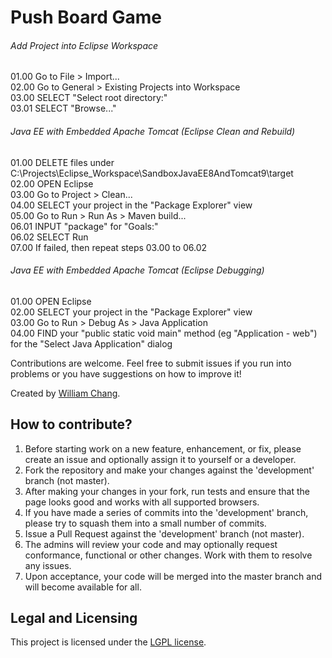 # Push Board Game

###### Add Project into Eclipse Workspace
01.00 Go to File > Import...  
02.00 Go to General > Existing Projects into Workspace  
03.00 SELECT "Select root directory:"  
03.01 SELECT "Browse..."  

###### Java EE with Embedded Apache Tomcat (Eclipse Clean and Rebuild)
01.00 DELETE files under C:\Projects\Eclipse_Workspace\SandboxJavaEE8AndTomcat9\target  
02.00 OPEN Eclipse  
03.00 Go to Project > Clean...  
04.00 SELECT your project in the "Package Explorer" view  
05.00 Go to Run > Run As > Maven build...  
06.01 INPUT "package" for "Goals:"  
06.02 SELECT Run  
07.00 If failed, then repeat steps 03.00 to 06.02  

###### Java EE with Embedded Apache Tomcat (Eclipse Debugging)
01.00 OPEN Eclipse  
02.00 SELECT your project in the "Package Explorer" view  
03.00 Go to Run > Debug As > Java Application  
04.00 FIND your "public static void main" method (eg "Application - web") for the "Select Java Application" dialog  

Contributions are welcome. Feel free to submit issues if you run into problems or you have suggestions on how to improve it!

Created by [William Chang](http://williamchang.org).

## How to contribute?

1. Before starting work on a new feature, enhancement, or fix, please create an issue and optionally assign it to yourself or a developer.
2. Fork the repository and make your changes against the 'development' branch (not master).
3. After making your changes in your fork, run tests and ensure that the page looks good and works with all supported browsers.
4. If you have made a series of commits into the 'development' branch, please try to squash them into a small number of commits.
5. Issue a Pull Request against the 'development' branch (not master).
6. The admins will review your code and may optionally request conformance, functional or other changes. Work with them to resolve any issues.
7. Upon acceptance, your code will be merged into the master branch and will become available for all.

## Legal and Licensing

This project is licensed under the [LGPL license](LICENSE.txt).
